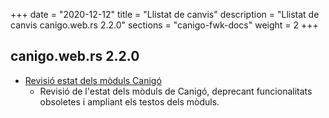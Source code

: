 +++
date        = "2020-12-12"
title       = "Llistat de canvis"
description = "Llistat de canvis canigo.web.rs 2.2.0"
sections    = "canigo-fwk-docs"
weight		= 2
+++

## canigo.web.rs 2.2.0

- [Revisió estat dels mòduls Canigó](/noticies/2020-03-24-Revisio_estat_moduls_Canigo_3.4)
   - Revisió de l'estat dels mòduls de Canigó, deprecant funcionalitats obsoletes i ampliant els testos dels mòduls.